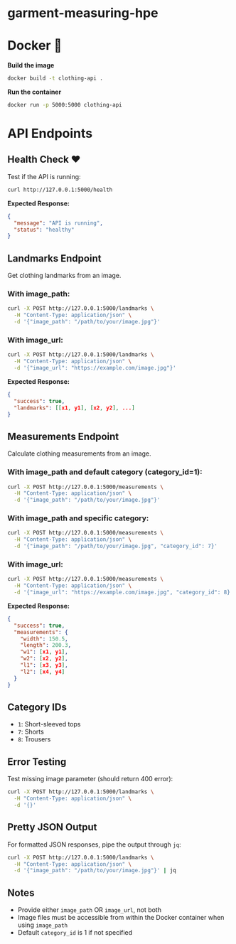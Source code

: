 # garment-measuring-hpe

# Docker 🐋

**Build the image**
```bash
docker build -t clothing-api .
```

**Run the container**
```bash
docker run -p 5000:5000 clothing-api
```

# API Endpoints

## Health Check ❤️

Test if the API is running:

```bash
curl http://127.0.0.1:5000/health
```

**Expected Response:**
```json
{
  "message": "API is running",
  "status": "healthy"
}
```

## Landmarks Endpoint

Get clothing landmarks from an image.

### With image_path:
```bash
curl -X POST http://127.0.0.1:5000/landmarks \
  -H "Content-Type: application/json" \
  -d '{"image_path": "/path/to/your/image.jpg"}'
```

### With image_url:
```bash
curl -X POST http://127.0.0.1:5000/landmarks \
  -H "Content-Type: application/json" \
  -d '{"image_url": "https://example.com/image.jpg"}'
```

**Expected Response:**
```json
{
  "success": true,
  "landmarks": [[x1, y1], [x2, y2], ...]
}
```

## Measurements Endpoint

Calculate clothing measurements from an image.

### With image_path and default category (category_id=1):
```bash
curl -X POST http://127.0.0.1:5000/measurements \
  -H "Content-Type: application/json" \
  -d '{"image_path": "/path/to/your/image.jpg"}'
```

### With image_path and specific category:
```bash
curl -X POST http://127.0.0.1:5000/measurements \
  -H "Content-Type: application/json" \
  -d '{"image_path": "/path/to/your/image.jpg", "category_id": 7}'
```

### With image_url:
```bash
curl -X POST http://127.0.0.1:5000/measurements \
  -H "Content-Type: application/json" \
  -d '{"image_url": "https://example.com/image.jpg", "category_id": 8}'
```

**Expected Response:**
```json
{
  "success": true,
  "measurements": {
    "width": 150.5,
    "length": 200.3,
    "w1": [x1, y1],
    "w2": [x2, y2],
    "l1": [x3, y3],
    "l2": [x4, y4]
  }
}
```

## Category IDs

- `1`: Short-sleeved tops
- `7`: Shorts  
- `8`: Trousers

## Error Testing

Test missing image parameter (should return 400 error):
```bash
curl -X POST http://127.0.0.1:5000/landmarks \
  -H "Content-Type: application/json" \
  -d '{}'
```

## Pretty JSON Output

For formatted JSON responses, pipe the output through `jq`:
```bash
curl -X POST http://127.0.0.1:5000/landmarks \
  -H "Content-Type: application/json" \
  -d '{"image_path": "/path/to/your/image.jpg"}' | jq
```

## Notes

- Provide either `image_path` OR `image_url`, not both
- Image files must be accessible from within the Docker container when using `image_path`
- Default `category_id` is 1 if not specified

